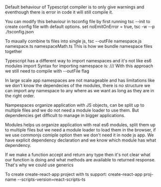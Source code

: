 Default behaviour of Typescript compiler is to only give warnings and eventhough there is error in code it will still compile it.

You can modify this behaviour in tsconfig file by first running tsc --init to create config file with default options. set noEmitOnError = true, tsc -w --p ./tsconfig.json

To maually combine ts files into single js, tsc --outFile namespace.js namespace.ts namespaceMath.ts
This is how we bundle namespace files together

Typescript has a different way to import namespaces and it's not like es6 modules import
Syntax for importing namespace is: /// <reference path="namespaceMath.ts" />
With this approach we still need to compile with --outFile flag

In large scale app namespaces are not manageable and has limitations like we don't know the dependecies of the modules, there is no structure we can import any namespace to any where as we want as long as they are in the right order.

Nampespaces organize application with JS objects, can be split up to multiple files and we do not need a module loader to use them. But dependencies get difficult to manage in bigger applications.

Modules helps us organize application with real es6 modules, split them up to multiple files but we need a module loader to load them in the browser, if we use commonjs comiple option then we don't need it in node js app. We have explicit dependency declaration and we know which module has what dependency.

If we make a function accept and return any type then it's not clear what our function is doing and what methods are available to returned response. That's why we could use generics

To create create-react-app project with ts support: create-react-app proj-name --scripts-version=react-scripts-ts
